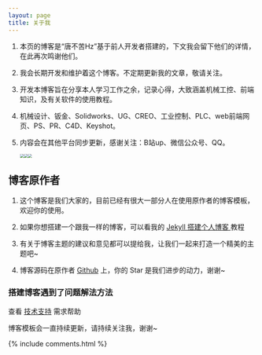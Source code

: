 ```yaml
---
layout: page
title: 关于我 
---
```


1. 本页的博客是“唐不苦Hz”基于前人开发者搭建的，下文我会留下他们的详情，在此再次鸣谢他们。

2. 我会长期开发和维护着这个博客。不定期更新我的文章，敬请关注。

3. 开发本博客旨在分享本人学习工作之余，记录心得，大致涵盖机械工控、前端知识，及有关软件的使用教程。

4. 机械设计、钣金、Solidworks、UG、CREO、工业控制、PLC、web前端网页、PS、PR、C4D、Keyshot。

5. 内容会在其他平台同步更新，感谢关注：B站up、微信公众号、QQ。

   <img type="image" src="https://1696793495.github.io//images/readme/bilibili.png" style="zoom: 50%;" /><img type="image" src="https://1696793495.github.io//images/readme/gongzhonghao.png" style=" zoom: 50%;" /><img type="image" src="https://1696793495.github.io//images/readme/qq.png" style=" zoom: 50%;" />

<h2> 博客原作者 </h2>  

1. 这个博客是我们大家的，目前已经有很大一部分人在使用原作者的博客模板，欢迎你的使用。

2. 如果你想搭建一个跟我一样的博客，可以看我的 <a href="/2016/10/jekyll_tutorials1/"> Jekyll 搭建个人博客 </a>教程

3. 
   有关于博客主题的建议和意见都可以提给我，让我们一起来打造一个精美的主题吧~ 

3. 博客源码在原作者 <a target="_blank" href='https://github.com/leopardpan/leopardpan.github.io/'>Github</a> 上，你的 Star 是我们进步的动力，谢谢~

<h3> 搭建博客遇到了问题解法方法 </h3>  

查看 [技术支持](https://leopardpan.cn/support/) 需求帮助

博客模板会一直持续更新，请持续关注我，谢谢~

{% include comments.html %}

